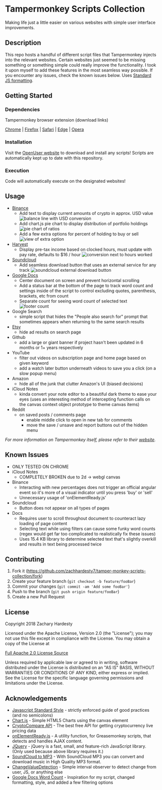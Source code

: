 # Tampermonkey Scripts Collection

Making life just a little easier on various websites with simple user interface improvements.

## Description

This repo hosts a handful of different script files that Tampermonkey injects into the relevant websites. Certain websites just seemed to be missing something or something simple could really improve the functionality. I took it upon myself to add these features in the most seamless way possible. If you encounter any issues, check the known issues below. Uses [Standard JS formatting][standard].

## Getting Started

### Dependencies

Tampermonkey browser extension (download links)

[Chrome][tampermonkey-Chrome] | [Firefox][tampermonkey-Firefox] | [Safari][tampermonkey-Safari] | [Edge][tampermonkey-Edge] | [Opera][tampermonkey-Opera]

### Installation

Visit the [OpenUser website](https://openuserjs.org/users/zachhardesty7/scripts) to download
and install any scripts! Scripts are automatically kept up to date with this repository.

### Execution

Code will automatically execute on the designated websites!

## Usage

* [Binance][binance]
    * Add text to display current amounts of crypto in approx. USD value ![balance line with USD conversion][binance-img-bal]
    * Add chart.js pie chart to display distribution of portfolio holdings ![pie chart of ratios][binance-img-pie]
    * Add a few extra options for percent of holding to buy or sell ![view of extra option][binance-img-exchange]
* [Harvest][harvest]
    * Display pre-tax income based on clocked hours, must update with pay rate, defaults to $16 / hour ![conversion next to hours worked][harvest-img]
* [Soundcloud][soundcloud]
    * Add seamless download button that uses an external service for any track ![soundcloud external download button][soundcloud-img]
* [Google Docs][gdocs]
    * Center document on screen and prevent horizontal scrolling
    * Add a status bar at the bottom of the page to track word count and settings inside of the script to control excluding quotes, parenthesis, brackets, etc from count
    * Separate count for seeing word count of selected text ![footer count][docs-img]
* Google Search
    * simple script that hides the "People also search for" prompt that sometimes appears when returning to the same search results
* [Etsy][etsy]
    * hide ad results on search page
* Github
    * add a large or giant banner if project hasn't been updated in 6 months or 1+ years respectively
* YouTube
    * filter out videos on subscription page and home page based on given keyword
    * add a watch later button underneath videos to save you a click (on a slow popup menu)
* Amazon
    * hide all of the junk that clutter Amazon's UI (biased decisions)
* iCloud Notes
    * kinda convert your note editor to a beautiful dark theme to ease your eyes (uses an interesting method of intercepting function calls on the canvas context object prototype to theme canvas items)
* Reddit
  * on saved posts / comments page
    * enable middle click to open in new tab for comments
    * move the save / unsave and report buttons out of the hidden menu

_For more information on Tampermonkey itself, please refer to their [website][tampermonkey-website]._

## Known Issues

* ONLY TESTED ON CHROME
* iCloud Notes
    * COMPLETELY BROKEN due to 2d -> webgl canvas
* Binance
    * Interacting with new percentages does not trigger an official angular event so it's more of a visual indicator until you press 'buy' or 'sell'
    * Unnecessary usage of 'onElementReady.js'
* Soundcloud
    * Button does not appear on all types of pages
* Docs
    * Requires user to scroll throughout document to counteract lazy loading of page content
    * Selecting text while using filters can cause some funky word counts (regex would get far too complicated to realistically fix these issues)
    * Uses 15.4 KB library to determine selected text that's slightly overkill and results in text being processed twice

## Contributing

1. Fork it (<https://github.com/zachhardesty7/tamper-monkey-scripts-collection/fork>)
2. Create your feature branch (`git checkout -b feature/fooBar`)
3. Commit your changes (`git commit -am 'Add some fooBar'`)
4. Push to the branch (`git push origin feature/fooBar`)
5. Create a new Pull Request

## License

Copyright 2018 Zachary Hardesty

Licensed under the Apache License, Version 2.0 (the "License");
you may not use this file except in compliance with the License.
You may obtain a copy of the License at

[Full Apache 2.0 License Source](http://www.apache.org/licenses/LICENSE-2.0)

Unless required by applicable law or agreed to in writing, software
distributed under the License is distributed on an "AS IS" BASIS,
WITHOUT WARRANTIES OR CONDITIONS OF ANY KIND, either express or implied.
See the License for the specific language governing permissions and
limitations under the License.

## Acknowledgements

* [Javascript Standard Style][standard] - strictly enforced guide of good practices (and no semicolons)
* [Chart.js][chartJS] - Simple HTML5 Charts using the canvas element
* [CryptoCompare API][api] - The best free API for getting cryptocurrency live pricing data
* [onElementReady.js][waitJS] - A utility function, for Greasemonkey scripts, that detects and handles AJAX content.
* [JQuery][jquery] - jQuery is a fast, small, and feature-rich JavaScript library. (Only used because above library requires it.)
* [SoundCloud to MP3][soundcloudDownload] - With SoundCloud MP3 you can convert and download music in High Quality MP3 format.
* [ChangeValueDetection][detectorJS] - Simple interval observer to detect change from user, JS, or anything else
* [Google Docs Word Count][docs-greasemonkey] - Inspiration for my script, changed formatting, style, and added a few filtering options

<!-- Markdown link & img definitions -->
[binance]: https://www.binance.com
[harvest]: https://www.getharvest.com/
[soundcloud]: https://soundcloud.com/
[gdocs]: https://www.google.com/docs/about/
[etsy]: https://www.etsy.com/
[standard]: https://github.com/standard/standard
[chartJS]: https://github.com/chartJS/Chart.js
[api]: https://min-api.cryptocompare.com/
[waitJS]: https://gist.github.com/BrockA/2625891
[jquery]: https://jquery.com/
[soundcloudDownload]: https://soundcloudmp3.org/
[detectorJS]: https://gist.github.com/inter-coder/d674758f727fa866f9e9
[docs-greasemonkey]: https://greasyfork.org/en/scripts/22057-google-docs-wordcount/code
[tampermonkey-chrome]: https://chrome.google.com/webstore/detail/tampermonkey/dhdgffkkebhmkfjojejmpbldmpobfkfo?hl=en
[tampermonkey-edge]: https://www.microsoft.com/en-us/store/p/tampermonkey/9nblggh5162s?rtc=1
[tampermonkey-safari]: https://safari.tampermonkey.net/tampermonkey.safariextz
[tampermonkey-firefox]: https://addons.mozilla.org/en-US/firefox/addon/tampermonkey/
[tampermonkey-opera]: https://addons.opera.com/en/extensions/details/tampermonkey-beta/
[tampermonkey-website]: https://tampermonkey.net/
[harvest-img]: https://zachhardesty.com/github/harvest.png
[binance-img-pie]: https://zachhardesty.com/github/pie.png
[binance-img-bal]: https://zachhardesty.com/github/bal.png
[binance-img-exchange]: https://zachhardesty.com/github/exchange.png
[soundcloud-img]: https://zachhardesty.com/github/soundcloud.png
[docs-img]: https://zachhardesty.com/github/docs.png
